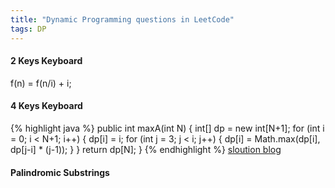 ```yaml
---
title: "Dynamic Programming questions in LeetCode"
tags: DP
---
```



#### 2 Keys Keyboard  
f(n) = f(n/i) + i;  

#### 4 Keys Keyboard  
{% highlight java %}
public int maxA(int N) {
  int[] dp = new int[N+1];
  for (int i = 0; i < N+1; i++) {
    dp[i] = i;
    for (int j = 3; j < i; j++) {
      dp[i] = Math.max(dp[i], dp[j-i] * (j-1));
    }
  }
  return dp[N];
}
{% endhighlight %}
[sloution blog](http://blog.csdn.net/huanghanqian/article/details/76575003)  

#### Palindromic Substrings
